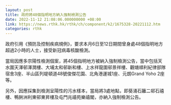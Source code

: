 ```yaml
---
layout: post
title: 政府將48個指明地方納入強制檢測公告
date: 2022-11-12 21:08:06.000000000 +08:00
link: https://news.rthk.hk/rthk/ch/component/k2/1675328-20221112.htm
categories: rthk
---
```


政府引用《預防及控制疾病規例》，要求本月6日至12日期間曾身處48個指明地方超過2小時的人士，接受新冠病毒核酸檢測。

當局因應多宗陽性檢測個案，將45個指明地方被納入強制檢測公告，當中包括天水圍天澤邨澤潤樓、大埔太和邨新和樓、上水祥龍圍邨景祥樓、觀塘順利紀律部隊宿舍3座、半山區列堤頓道48號俊傑花園、北角港運城1座、元朗Grand Yoho 2座等。

另外，因應採集到檢測呈陽性的污水樣本，當局將3處地點，即葵涌石籬二邨石禧樓、鴨脷洲利東邨東昇樓及屯門兆禧苑樂禧閣，亦納入強制檢測公告。
